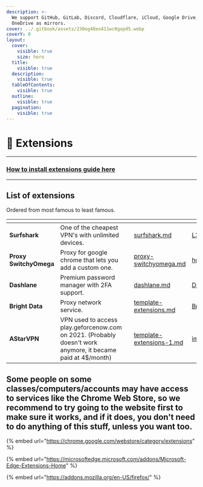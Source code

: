 ```yaml
---
description: >-
  We support GitHub, GitLab, Discord, Cloudflare, iCloud, Google Drive, and
  OneDrive as mirrors.
cover: ../.gitbook/assets/230og48eo411wc0gopd5.webp
coverY: 0
layout:
  cover:
    visible: true
    size: hero
  title:
    visible: true
  description:
    visible: true
  tableOfContents:
    visible: true
  outline:
    visible: true
  pagination:
    visible: true
---
```


# 🧩 Extensions

***

### [How to install extensions guide here](../how-to-install/how-to-install-extension-on-another-browser.md)

***

## List of extensions

Ordered from most famous to least famous.

<table data-view="cards"><thead><tr><th></th><th></th><th></th><th data-hidden data-card-target data-type="content-ref"></th><th data-hidden data-card-cover data-type="files"></th></tr></thead><tbody><tr><td><strong>Surfshark</strong></td><td>One of the cheapest VPN's with unlimited devices.</td><td></td><td><a href="surfshark.md">surfshark.md</a></td><td><a href="../.gitbook/assets/L3GhgZyUasUaDWq7SUDasn.jpg">L3GhgZyUasUaDWq7SUDasn.jpg</a></td></tr><tr><td><strong>Proxy SwitchyOmega</strong></td><td>Proxy for google chrome that lets you add a custom one.</td><td></td><td><a href="proxy-switchyomega.md">proxy-switchyomega.md</a></td><td><a href="../.gitbook/assets/how-proxy-servers-work.jpg">how-proxy-servers-work.jpg</a></td></tr><tr><td><strong>Dashlane</strong></td><td>Premium password manager with 2FA support.</td><td></td><td><a href="dashlane.md">dashlane.md</a></td><td><a href="../.gitbook/assets/Dashlane-Review-2022.jpeg">Dashlane-Review-2022.jpeg</a></td></tr><tr><td><strong>Bright Data</strong></td><td>Proxy network service.</td><td></td><td><a href="template-extensions.md">template-extensions.md</a></td><td><a href="../.gitbook/assets/BrightData_logo_400x400.jpg">BrightData_logo_400x400.jpg</a></td></tr><tr><td><strong>AStarVPN</strong></td><td>VPN used to access play.geforcenow.com on 2021. (Probably doesn't work anymore, it became paid at 4$/month)</td><td></td><td><a href="template-extensions-1.md">template-extensions-1.md</a></td><td><a href="../.gitbook/assets/image (69).png">image (69).png</a></td></tr></tbody></table>

## Some people on some classes/computers/accounts may have access to services like the Chrome Web Store, so we recommend to try going to the website first to make sure it works, and if it does, you don't need to do anything of this stuff, unless you want too.

{% embed url="https://chrome.google.com/webstore/category/extensions" %}

{% embed url="https://microsoftedge.microsoft.com/addons/Microsoft-Edge-Extensions-Home" %}

{% embed url="https://addons.mozilla.org/en-US/firefox/" %}
